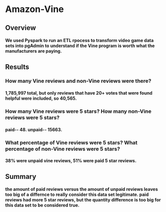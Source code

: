 # Amazon-Vine
## Overview
#### We used Pyspark to run an ETL rpocess to transform video game data sets into pgAdmin to understand if the Vine program is worth what the manufacturers are paying. 

## Results 
### How many Vine reviews and non-Vine reviews were there?
#### 1,785,997 total, but only reviews that have 20+ votes that were found helpful were included, so 40,565. 
### How many Vine reviews were 5 stars? How many non-Vine reviews were 5 stars?
#### paid-- 48. unpaid-- 15663. 
### What percentage of Vine reviews were 5 stars? What percentage of non-Vine reviews were 5 stars?
#### 38% were unpaid vine reviews, 51% were paid 5 star reviews. 

## Summary 
#### the amount of paid reviews versus the amount of unpaid reviews leaves too big of a differnce to really consider this data set legitimate. paid reviews had more 5 star reviews, but the quantity difference is too big for this data set to be considered true. 
